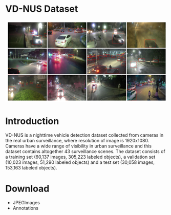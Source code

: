 # VD-NUS Dataset
![images_display](images_display.jpg)
# Introduction
VD-NUS is a nighttime vehicle detection dataset collected from cameras in the real urban surveillance, where resolution of image is 1920x1080. Cameras have a wide range of visibility in urban surveillance and this dataset contains altogether 43 surveillance scenes. The dataset consists of a training set (60,137 images, 305,223 labeled objects), a validation set (10,023 images, 51,290 labeled objects) and a test set (30,058 images, 153,163 labeled objects).
# Download
- JPEGImages
- Annotations

